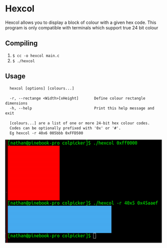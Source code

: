 # Hexcol

Hexcol allows you to display a block of colour with a given hex code.
This program is only compatible with terminals which support true 24 bit colour

## Compiling

1. `$ cc -o hexcol main.c`
2. `$ ./hexcol`

## Usage
```
  hexcol [options] [colours...]

  -r, --rectange <Width>[xHeight]       Define colour rectangle dimensions
  -h, --help                            Print this help message and exit

  [colours...] are a list of one or more 24-bit hex colour codes.
  Codes can be optionally prefixed with '0x' or '#'.
  Eg hexcol -r 40x6 005bbb 0xFFD500
```

![Preview Image](https://github.com/pyfon/hexcol/blob/main/png/md.png)
